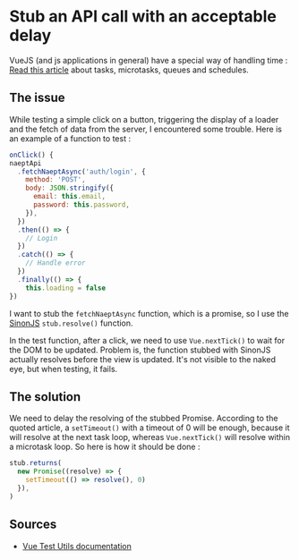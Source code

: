# Stub an API call with an acceptable delay
VueJS (and js applications in general) have a special way of handling time : [Read this article](https://jakearchibald.com/2015/tasks-microtasks-queues-and-schedules/) about tasks, microtasks, queues and schedules.

## The issue
While testing a simple click on a button, triggering the display of a loader and the fetch of data from the server, I encountered some trouble. Here is an example of a function to test :
```js
onClick() {
naeptApi
  .fetchNaeptAsync('auth/login', {
    method: 'POST',
    body: JSON.stringify({
      email: this.email,
      password: this.password,
    }),
  })
  .then(() => {
    // Login
  })
  .catch(() => {
    // Handle error
  })
  .finally(() => {
    this.loading = false
})
```
I want to stub the `fetchNaeptAsync` function, which is a promise, so I use the [SinonJS](https://sinonjs.org/releases/v9.0.2/stubs/) `stub.resolve()` function.

In the test function, after a click, we need to use `Vue.nextTick()` to wait for the DOM to be updated. Problem is, the function stubbed with SinonJS actually resolves before the view is updated. It's not visible to the naked eye, but when testing, it fails.

## The solution
We need to delay the resolving of the stubbed Promise. According to the quoted article, a `setTimeout()` with a timeout of 0 will be enough, because it will resolve at the next task loop, whereas `Vue.nextTick()` will resolve within a microtask loop. So here is how it should be done :
```js
stub.returns(
  new Promise((resolve) => {
    setTimeout(() => resolve(), 0)
  }),
)
```
## Sources
- [Vue Test Utils documentation](https://vue-test-utils.vuejs.org/guides/#asynchronous-behavior-outside-of-vue)